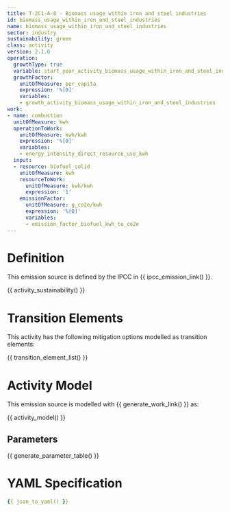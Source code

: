 ```yaml
---
title: T-2C1-A-8 - Biomass usage within iron and steel industries
id: biomass_usage_within_iron_and_steel_industries
name: biomass_usage_within_iron_and_steel_industries
sector: industry
sustainability: green
class: activity
version: 2.1.0
operation:
  growthType: true
  variable: start_year_activity_biomass_usage_within_iron_and_steel_industries
  growthFactor:
    unitOfMeasure: per_capita
    expression: '%[0]'
    variables:
    - growth_activity_biomass_usage_within_iron_and_steel_industries
work:
- name: combustion
  unitOfMeasure: kwh
  operationToWork:
    unitOfMeasure: kwh/kwh
    expression: '%[0]'
    variables:
    - energy_intensity_direct_resource_use_kwh
  input:
  - resource: biofuel_solid
    unitOfMeasure: kwh
    resourceToWork:
      unitOfMeasure: kwh/kwh
      expression: '1'
    emissionFactor:
      unitOfMeasure: g_co2e/kwh
      expression: '%[0]'
      variables:
      - emission_factor_biofuel_kwh_to_co2e
---
```

# Definition
This emission source is defined by the IPCC in {{ ipcc_emission_link() }}.


{{ activity_sustainability() }}

# Transition Elements

This activity has the following mitigation options modelled as transition elements:

{{ transition_element_list() }}

# Activity Model
This emission source is modelled with {{ generate_work_link() }} as:

{{ activity_model() }}

## Parameters

{{ generate_parameter_table() }}

# YAML Specification

```yaml
{{ json_to_yaml() }}
```
